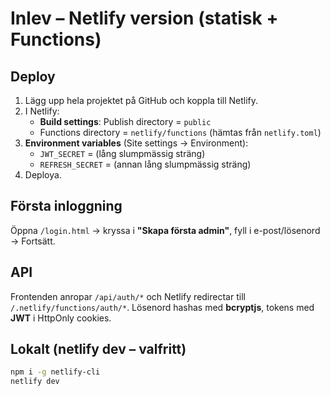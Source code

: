 # Inlev – Netlify version (statisk + Functions)

## Deploy
1) Lägg upp hela projektet på GitHub och koppla till Netlify.
2) I Netlify:
   - **Build settings**: Publish directory = `public`
   - Functions directory = `netlify/functions` (hämtas från `netlify.toml`)
3) **Environment variables** (Site settings → Environment):
   - `JWT_SECRET` = (lång slumpmässig sträng)
   - `REFRESH_SECRET` = (annan lång slumpmässig sträng)
4) Deploya.

## Första inloggning
Öppna `/login.html` → kryssa i **"Skapa första admin"**, fyll i e-post/lösenord → Fortsätt.

## API
Frontenden anropar `/api/auth/*` och Netlify redirectar till `/.netlify/functions/auth/*`.
Lösenord hashas med **bcryptjs**, tokens med **JWT** i HttpOnly cookies.

## Lokalt (netlify dev – valfritt)
```bash
npm i -g netlify-cli
netlify dev
```
